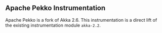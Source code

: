 ## Apache Pekko Instrumentation

Apache Pekko is a fork of Akka 2.6. 
This instrumentation is a direct lift of the existing instrumentation module `akka-2.2`. 

